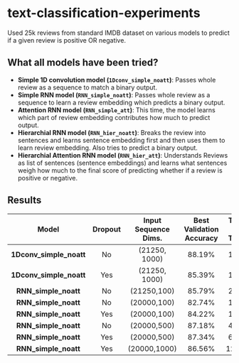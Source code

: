 # text-classification-experiments #
Used 25k reviews from standard IMDB dataset on various models to predict if a given review is positive OR negative.

## What all models have been tried? ##

* **Simple 1D convolution model (`1Dconv_simple_noatt`)**: Passes whole review as a sequence to match a binary output.
* **Simple RNN model (`RNN_simple_noatt`)**: Passes whole review as a sequence to learn a review embedding which predicts a binary output.
* **Attention RNN model (`RNN_simple_att`)**: This time, the model learns which part of review embedding contributes how much to predict output.
* **Hierarchial RNN model (`RNN_hier_noatt`)**: Breaks the review into sentences and learns sentence embedding first and then uses them to learn review embedding. 
  Also tries to predict a binary output.
* **Hierarchial Attention RNN model (`RNN_hier_att`)**: Understands Reviews as list of sentences (sentence embeddings) and learns what sentences weigh how much to
  the final score of predicting whether if a review is positive or negative.


## Results

|Model|Dropout|Input Sequence Dims.|Best Validation Accuracy|Time To Train|Optimizer|Attention|Hierarchy|
|:---:|:-----:|:------------------:|:----------------------:|:-----------:|:-------:|:-------:|:-------:|
|**1Dconv_simple_noatt**|No|(21250, 1000)|88.19%|181s|`rmsprop`|`None`|`None`|
|**1Dconv_simple_noatt**|Yes|(21250, 1000)|85.39%|183s|`rmsprop`|`None`|`None`|
|**RNN_simple_noatt**|No|(21250,100)|85.79%|287s|`rmsprop`|`None`|`None`|
|**RNN_simple_noatt**|No|(20000,100)|82.74%|183s|`ADAM`|`None`|`None`|
|**RNN_simple_noatt**|Yes|(20000,100)|84.22%|131s|`ADAM`|`None`|`None`|
|**RNN_simple_noatt**|No|(20000,500)|87.18%|415s|`ADAM`|`None`|`None`|
|**RNN_simple_noatt**|Yes|(20000,500)|87.34%|608s|`ADAM`|`None`|`None`|
|**RNN_simple_noatt**|Yes|(20000,1000)|86.56%|1234s|`ADAM`|`None`|`None`|



